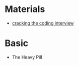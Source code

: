 # Materials

* [cracking the coding interview](http://www.crackingthecodinginterview.com/)

# Basic

* The Heavy Pill